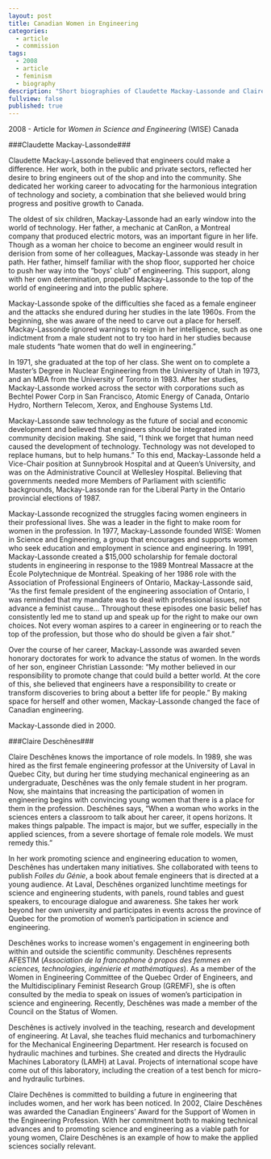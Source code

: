 ```yaml
---
layout: post
title: Canadian Women in Engineering
categories: 
  - article
  - commission
tags: 
  - 2008
  - article
  - feminism
  - biography
description: "Short biographies of Claudette Mackay-Lassonde and Claire Deschênes, female engineers, for WISE Canada"
fullview: false
published: true
---
```


2008 - Article for _Women in Science and Engineering_ (WISE) Canada

###Claudette Mackay-Lassonde###

Claudette Mackay-Lassonde believed that engineers could make a difference. Her work, both in the public and private sectors, reflected her desire to bring engineers out of the shop and into the community. She dedicated her working career to advocating for the harmonious integration of technology and society, a combination that she believed would bring progress and positive growth to Canada.

The oldest of six children, Mackay-Lassonde had an early window into the world of technology. Her father, a mechanic at CanRon, a Montreal company that produced electric motors, was an important figure in her life. Though as a woman her choice to become an engineer would result in derision from some of her colleagues, Mackay-Lassonde was steady in her path. Her father, himself familiar with the shop floor, supported her choice to push her way into the “boys' club” of engineering. This support, along with her own determination, propelled Mackay-Lassonde to the top of the world of engineering and into the public sphere. 

Mackay-Lassonde spoke of the difficulties she faced as a female engineer and the attacks she endured during her studies in the late 1960s. From the beginning, she was aware of the need to carve out a place for herself. Mackay-Lassonde ignored warnings to reign in her intelligence, such as one indictment from a male student not to try too hard in her studies because male students “hate women that do well in engineering.” 

In 1971, she graduated at the top of her class. She went on to complete a Master’s Degree in Nuclear Engineering from the University of Utah in 1973, and an MBA from the University of Toronto in 1983. After her studies, Mackay-Lassonde worked across the sector with corporations such as Bechtel Power Corp in San Francisco, Atomic Energy of Canada, Ontario Hydro, Northern Telecom, Xerox, and Enghouse Systems Ltd. 

Mackay-Lassonde saw technology as the future of social and economic development and believed that engineers should be integrated into community decision making.  She said, “I think we forget that human need caused the development of technology. Technology was not developed to replace humans, but to help humans.” To this end, Mackay-Lassonde held a Vice-Chair position at Sunnybrook Hospital and at Queen’s University, and was on the Administrative Council at Wellesley Hospital. Believing that governments needed more Members of Parliament with scientific backgrounds, Mackay-Lassonde ran for the Liberal Party in the Ontario provincial elections of 1987.

Mackay-Lassonde recognized the struggles facing women engineers in their professional lives. She was a leader in the fight to make room for women in the profession. In 1977, Mackay-Lassonde founded WISE: Women in Science and Engineering, a group that encourages and supports women who seek education and employment in science and engineering. In 1991, Mackay-Lassonde created a $15,000 scholarship for female doctoral students in engineering in response to the 1989 Montreal Massacre at the École Polytechnique de Montréal. Speaking of her 1986 role with the Association of Professional Engineers of Ontario, Mackay-Lassonde said, “As the first female president of the engineering association of Ontario, I was reminded that my mandate was to deal with professional issues, not advance a feminist cause… Throughout these episodes one basic belief has consistently led me to stand up and speak up for the right to make our own choices. Not every woman aspires to a career in engineering or to reach the top of the profession, but those who do should be given a fair shot.” 

Over the course of her career, Mackay-Lassonde was awarded seven honorary doctorates for work to advance the status of women. In the words of her son, engineer Christian Lassonde: “My mother believed in our responsibility to promote change that could build a better world. At the core of this, she believed that engineers have a responsibility to create or transform discoveries to bring about a better life for people.” By making space for herself and other women, Mackay-Lassonde changed the face of Canadian engineering.

Mackay-Lassonde died in 2000.

###Claire Deschênes###

Claire Deschênes knows the importance of role models. In 1989, she was hired as the first female engineering professor at the University of Laval in Quebec City, but during her time studying mechanical engineering as an undergraduate, Deschênes was the only female student in her program. Now, she maintains that increasing the participation of women in engineering begins with convincing young women that there is a place for them in the profession. Deschênes says, “When a woman who works in the sciences enters a classroom to talk about her career, it opens horizons. It makes things palpable. The impact is major, but we suffer, especially in the applied sciences, from a severe shortage of female role models. We must remedy this.”

In her work promoting science and engineering education to women, Deschênes has undertaken many initiatives. She collaborated with teens to publish _Folles du Génie_, a book about female engineers that is directed at a young audience. At Laval, Deschênes organized lunchtime meetings for science and engineering students, with panels, round tables and guest speakers, to encourage dialogue and awareness. She takes her work beyond her own university and participates in events across the province of Quebec for the promotion of women’s participation in science and engineering.

Deschênes works to increase women's engagement in engineering both within and outside the scientific community. Deschênes represents AFESTIM (_Association de la francophone à propos des femmes en sciences, technologies, ingénierie et mathématiques_). As a member of the Women in Engineering Committee of the Quebec Order of Engineers, and the Multidisciplinary Feminist Research Group (GREMF), she is often consulted by the media to speak on issues of women’s participation in science and engineering. Recently, Deschênes was made a member of the Council on the Status of Women.

Deschênes is actively involved in the teaching, research and development of engineering. At Laval, she teaches fluid mechanics and turbomachinery for the Mechanical Engineering Department. Her research is focused on hydraulic machines and turbines. She created and directs the Hydraulic Machines Laboratory (LAMH) at Laval. Projects of international scope have come out of this laboratory, including the creation of a test bench for micro- and hydraulic turbines. 

Claire Dechênes is committed to building a future in engineering that includes women, and her work has been noticed. In 2002, Claire Deschênes was awarded the Canadian Engineers’ Award for the Support of Women in the Engineering Profession. With her commitment both to making technical advances and to promoting science and engineering as a viable path for young women, Claire Deschênes is an example of how to make the applied sciences socially relevant.